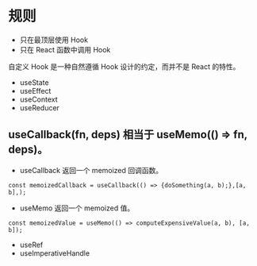 # 规则
+ 只在最顶层使用 Hook
+ 只在 React 函数中调用 Hook

自定义 Hook 是一种自然遵循 Hook 设计的约定，而并不是 React 的特性。

* useState
* useEffect
* useContext
* useReducer

## useCallback(fn, deps) 相当于 useMemo(() => fn, deps)。
* useCallback
返回一个 memoized 回调函数。
```
const memoizedCallback = useCallback(() => {doSomething(a, b);},[a, b],);
```

* useMemo
返回一个 memoized 值。
```
const memoizedValue = useMemo(() => computeExpensiveValue(a, b), [a, b]);
```

* useRef
* useImperativeHandle 


